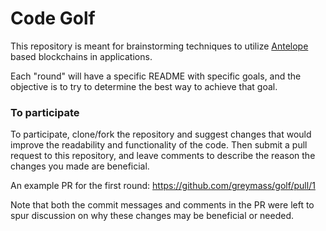 # Code Golf

This repository is meant for brainstorming techniques to utilize [Antelope](https://antelope.io/) based blockchains in applications. 

Each "round" will have a specific README with specific goals, and the objective is to try to determine the best way to achieve that goal.

### To participate

To participate, clone/fork the repository and suggest changes that would improve the readability and functionality of the code. Then submit a pull request to this repository, and leave comments to describe the reason the changes you made are beneficial.

An example PR for the first round: https://github.com/greymass/golf/pull/1

Note that both the commit messages and comments in the PR were left to spur discussion on why these changes may be beneficial or needed.